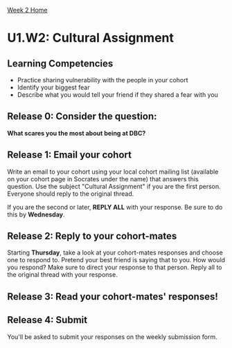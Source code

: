 [Week 2 Home](./)

# U1.W2: Cultural Assignment

## Learning Competencies
- Practice sharing vulnerability with the people in your cohort
- Identify your biggest fear
- Describe what you would tell your friend if they shared a fear with you

## Release 0: Consider the question:
**What scares you the most about being at DBC?**

## Release 1: Email your cohort
Write an email to your cohort using your local cohort mailing list (available on your cohort page in Socrates under the name) that answers this question. Use the subject "Cultural Assignment" if you are the first person. Everyone should reply to the original thread.

If you are the second or later, **REPLY ALL** with your response. Be sure to do this by **Wednesday**.

## Release 2: Reply to your cohort-mates
Starting **Thursday**, take a look at your cohort-mates responses and choose one to respond to. Pretend your best friend is saying that to you. How would you respond? Make sure to direct your response to that person. Reply all to the original thread with your response.

## Release 3: Read your cohort-mates' responses!

## Release 4: Submit
You'll be asked to submit your responses on the weekly submission form.